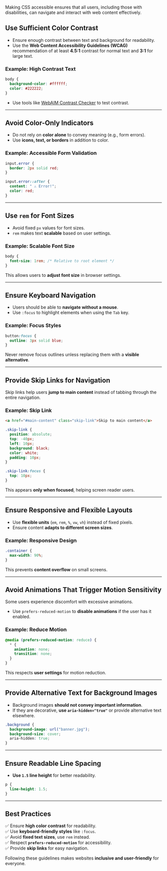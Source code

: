 Making CSS accessible ensures that all users, including those with disabilities, can navigate and interact with web content effectively.

## Use Sufficient Color Contrast  
- Ensure enough contrast between text and background for readability.  
- Use the **Web Content Accessibility Guidelines (WCAG)** recommendation of at least **4.5:1** contrast for normal text and **3:1** for large text.  

### Example: High Contrast Text  
```css
body {
  background-color: #ffffff;
  color: #222222;
}
```
- Use tools like [WebAIM Contrast Checker](https://webaim.org/resources/contrastchecker/) to test contrast.

---

## Avoid Color-Only Indicators  
- Do not rely on **color alone** to convey meaning (e.g., form errors).  
- Use **icons, text, or borders** in addition to color.  

### Example: Accessible Form Validation  
```css
input.error {
  border: 2px solid red;
}

input.error::after {
  content: " ⚠ Error!";
  color: red;
}
```

---

## Use `rem` for Font Sizes  
- Avoid fixed `px` values for font sizes.  
- `rem` makes text **scalable** based on user settings.  

### Example: Scalable Font Size  
```css
body {
  font-size: 1rem; /* Relative to root element */
}
```
This allows users to **adjust font size** in browser settings.

---

## Ensure Keyboard Navigation  
- Users should be able to **navigate without a mouse**.  
- Use `:focus` to highlight elements when using the `Tab` key.  

### Example: Focus Styles  
```css
button:focus {
  outline: 3px solid blue;
}
```
Never remove focus outlines unless replacing them with a **visible alternative**.

---

## Provide Skip Links for Navigation  
Skip links help users **jump to main content** instead of tabbing through the entire navigation.  

### Example: Skip Link  
```html
<a href="#main-content" class="skip-link">Skip to main content</a>
```
```css
.skip-link {
  position: absolute;
  top: -40px;
  left: 10px;
  background: black;
  color: white;
  padding: 10px;
}

.skip-link:focus {
  top: 10px;
}
```
This appears **only when focused**, helping screen reader users.

---

## Ensure Responsive and Flexible Layouts  
- Use **flexible units** (`em`, `rem`, `%`, `vw`, `vh`) instead of fixed pixels.  
- Ensure content **adapts to different screen sizes**.  

### Example: Responsive Design  
```css
.container {
  max-width: 90%;
}
```
This prevents **content overflow** on small screens.

---

## Avoid Animations That Trigger Motion Sensitivity  
Some users experience discomfort with excessive animations.  
- Use `prefers-reduced-motion` to **disable animations** if the user has it enabled.  

### Example: Reduce Motion  
```css
@media (prefers-reduced-motion: reduce) {
  * {
    animation: none;
    transition: none;
  }
}
```
This respects **user settings** for motion reduction.

---

## Provide Alternative Text for Background Images  
- Background images **should not convey important information**.  
- If they are decorative, **use `aria-hidden="true"`** or provide alternative text elsewhere.  

```css
.background {
  background-image: url("banner.jpg");
  background-size: cover;
  aria-hidden: true;
}
```

---

## Ensure Readable Line Spacing  
- **Use `1.5` line height** for better readability.  
```css
p {
  line-height: 1.5;
}
```

---

## Best Practices  
✅ Ensure **high color contrast** for readability.  
✅ Use **keyboard-friendly styles** like `:focus`.  
✅ Avoid **fixed text sizes**, use `rem` instead.  
✅ Respect **`prefers-reduced-motion`** for accessibility.  
✅ Provide **skip links** for easy navigation.  

Following these guidelines makes websites **inclusive and user-friendly** for everyone.